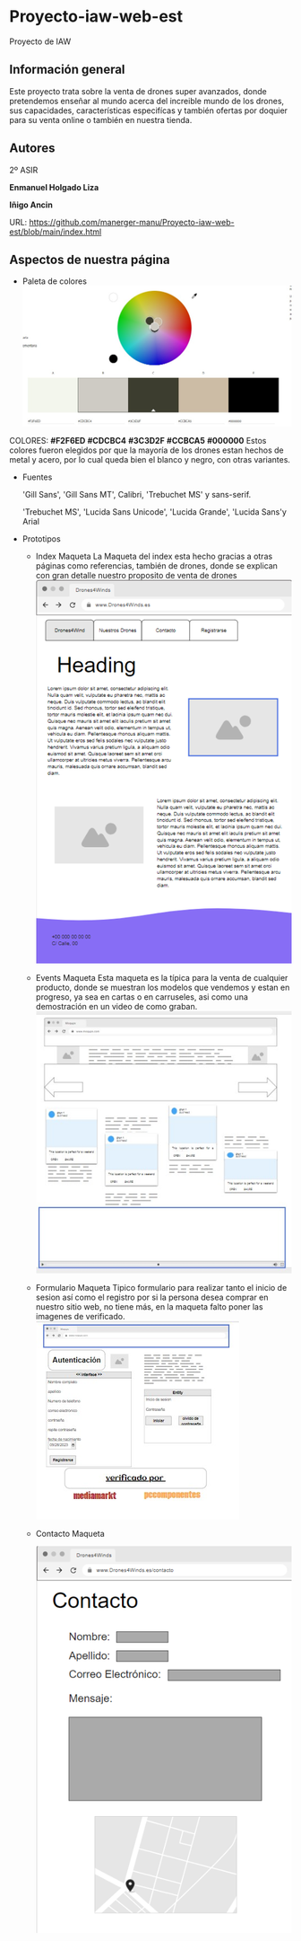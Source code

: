 # Proyecto-iaw-web-est
Proyecto de IAW
## Información general
Este proyecto trata sobre la venta de drones super avanzados, donde pretendemos enseñar al mundo acerca del increible mundo de los drones, sus capacidades, características especifícas y también ofertas por doquier para su venta online o también en nuestra tienda.
## Autores
2º ASIR

**Enmanuel Holgado Liza**

**Iñigo Ancin**

URL: https://github.com/manerger-manu/Proyecto-iaw-web-est/blob/main/index.html

## Aspectos de nuestra página
* Paleta de colores
![paleta](https://github.com/manerger-manu/Proyecto-iaw-web-est/blob/main/assets/img/paleta%20de%20colores.jpg?raw=true)

COLORES: **#F2F6ED** **#CDCBC4** **#3C3D2F** **#CCBCA5** **#000000**
Estos colores fueron elegidos por que la mayoría de los drones estan hechos de metal y acero, por lo cual queda bien el blanco y negro, con otras variantes.
* Fuentes

    'Gill Sans', 'Gill Sans MT', Calibri, 'Trebuchet MS' y sans-serif.

    'Trebuchet MS', 'Lucida Sans Unicode', 'Lucida Grande', 'Lucida Sans'y Arial
* Prototipos
    * Index Maqueta
      La Maqueta del index esta hecho gracias a otras páginas como referencias, también de drones, donde se explican con gran detalle nuestro proposito de venta de drones 
        ![Maqueta](https://github.com/manerger-manu/Proyecto-iaw-web-est/blob/main/assets/img/PlantillIndex.png?raw=true)
    * Events Maqueta
      Esta maqueta es la típica para la venta de cualquier producto, donde se muestran los modelos que vendemos y estan en progreso, ya sea en cartas o en carruseles, asi como una demostración en un video de como graban.
        ![Maqueta](https://github.com/manerger-manu/Proyecto-iaw-web-est/blob/main/assets/img/plantilla-events-html.jpg?raw=true)
    * Formulario Maqueta
      Tipico formulario para realizar tanto el inicio de sesion así como el registro por si la persona desea comprar en nuestro sitio web, no tiene más, en la maqueta falto poner las imagenes de verificado.
        ![Maqueta](https://github.com/manerger-manu/Proyecto-iaw-web-est/blob/main/assets/img/plantilla-form.jpg?raw=true)
    * Contacto Maqueta
      
        ![Maqueta](https://github.com/manerger-manu/Proyecto-iaw-web-est/blob/main/assets/img/PlantillaContacto.png?raw=true)
